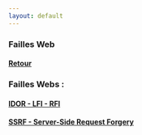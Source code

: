 ```yaml
---
layout: default
---
```


### Failles Web

#### [Retour](../index.md)

### Failles Webs : 
#### [IDOR - LFI - RFI](/pages/web/idor-lfi-rfi.md)
#### [SSRF - Server-Side Request Forgery](/pages/web/ssrf.md)